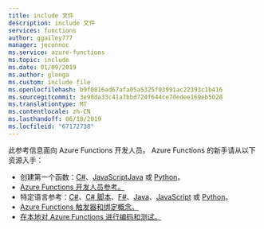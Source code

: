 ```yaml
---
title: include 文件
description: include 文件
services: functions
author: ggailey777
manager: jeconnoc
ms.service: azure-functions
ms.topic: include
ms.date: 01/09/2019
ms.author: glenga
ms.custom: include file
ms.openlocfilehash: b9f0816ad67afa05a5325f03991ac22393c1b416
ms.sourcegitcommit: 3e98da33c41a7bbd724f644ce7dedee169eb5028
ms.translationtype: MT
ms.contentlocale: zh-CN
ms.lasthandoff: 06/18/2019
ms.locfileid: "67172738"
---
```

此参考信息面向 Azure Functions 开发人员。 Azure Functions 的新手请从以下资源入手：

* 创建第一个函数：[C#](../articles/azure-functions/functions-create-first-azure-function.md)、[JavaScript](../articles/azure-functions/functions-create-first-azure-function.md)[Java](../articles/azure-functions/functions-create-first-java-maven.md) 或 [Python](../articles/azure-functions/functions-create-first-function-python.md)。
* [Azure Functions 开发人员参考。](../articles/azure-functions/functions-reference.md)
* 特定语言参考：[C#](../articles/azure-functions/functions-dotnet-class-library.md)、[C# 脚本](../articles/azure-functions/functions-reference-csharp.md)、[F#](../articles/azure-functions/functions-reference-fsharp.md)、[Java](../articles/azure-functions/functions-reference-java.md)、[JavaScript](../articles/azure-functions/functions-reference-node.md) 或 [Python](../articles/azure-functions/functions-reference-python.md)。
* [Azure Functions 触发器和绑定概念。](../articles/azure-functions/functions-triggers-bindings.md)
* [在本地对 Azure Functions 进行编码和测试。](../articles/azure-functions/functions-develop-local.md)
